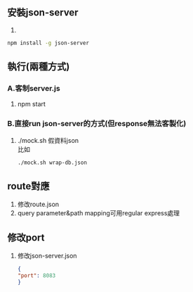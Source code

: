 ## 安裝json-server
1.
```bash
npm install -g json-server
```

## 執行(兩種方式)

### A.客制server.js
1. npm start

### B.直接run json-server的方式(但response無法客製化)
1. ./mock.sh 假資料json<br>
    比如<br>
    ```bash
    ./mock.sh wrap-db.json
    ```

## route對應
1. 修改route.json    
2. query parameter&path mapping可用regular express處理

## 修改port
1. 修改json-server.json<br>
    ```json
    {
    "port": 8083
    }
    ```